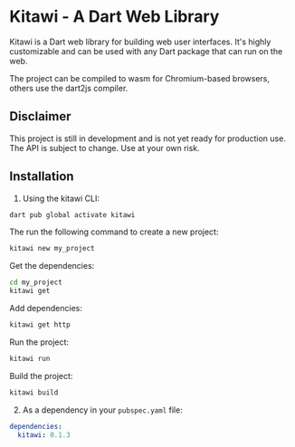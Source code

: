 # Kitawi - A Dart Web Library

Kitawi is a Dart web library for building web user interfaces.
It's highly customizable and can be used with any Dart package that can run on the web.

The project can be compiled to wasm for Chromium-based browsers, others use the dart2js compiler.

## Disclaimer

This project is still in development and is not yet ready for production use. The API is subject to change. Use at your own risk.

## Installation

1. Using the kitawi CLI:

```bash
dart pub global activate kitawi
```

The run the following command to create a new project:

```bash
kitawi new my_project
```

Get the dependencies:

```bash
cd my_project
kitawi get
```

Add dependencies:

```bash
kitawi get http
```

Run the project:

```bash
kitawi run
```

Build the project:

```bash
kitawi build
```

2. As a dependency in your `pubspec.yaml` file:

```yaml
dependencies:
  kitawi: 0.1.3
```
